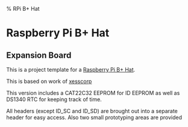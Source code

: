 % RPi B+ Hat

Raspberry Pi B+ Hat
============================

Expansion Board
----------------------------

This is a project template for a 
[Raspberry Pi B+ Hat](https://github.com/raspberrypi/hats).

This is based on work of [xesscorp](https://github.com/xesscorp/RPi_Hat_Template)

This version includes a CAT22C32 EEPROM for ID EEPROM as well as DS1340 RTC for
keeping track of time.
 

All headers (except ID_SC and ID_SD) are brought out into a separate header for
easy access. Also two small prototyping areas are provided

